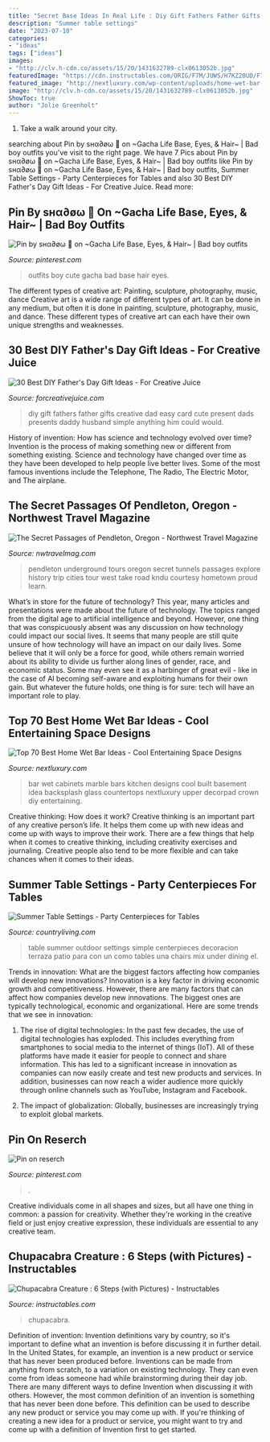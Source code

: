 ```yaml
---
title: "Secret Base Ideas In Real Life : Diy Gift Fathers Father Gifts Creative Dad Easy Card Cute Present Dads Presents Daddy Husband Simple Anything Him Could Would"
description: "Summer table settings"
date: "2023-07-10"
categories:
- "ideas"
tags: ["ideas"]
images:
- "http://clv.h-cdn.co/assets/15/20/1431632789-clx0613052b.jpg"
featuredImage: "https://cdn.instructables.com/ORIG/F7M/JUWS/H7KZ20UD/F7MJUWSH7KZ20UD.jpg"
featured_image: "http://nextluxury.com/wp-content/uploads/home-wet-bar-design-idea-inspiration.jpg"
image: "http://clv.h-cdn.co/assets/15/20/1431632789-clx0613052b.jpg"
ShowToc: true
author: "Jolie Greenholt"
---
```



1) Take a walk around your city.

	

		
searching about Pin by ѕнα∂øω 🌺 on ~Gacha Life Base, Eyes, &amp; Hair~ | Bad boy outfits you've visit to the right page. We have 7 Pics about Pin by ѕнα∂øω 🌺 on ~Gacha Life Base, Eyes, &amp; Hair~ | Bad boy outfits like Pin by ѕнα∂øω 🌺 on ~Gacha Life Base, Eyes, &amp; Hair~ | Bad boy outfits, Summer Table Settings - Party Centerpieces for Tables and also 30 Best DIY Father&#039;s Day Gift Ideas - For Creative Juice. Read more:
		
    
## Pin By ѕнα∂øω 🌺 On ~Gacha Life Base, Eyes, &amp; Hair~ | Bad Boy Outfits

<img loading=lazy src="https://i.pinimg.com/736x/ca/66/e0/ca66e0d7b1e4f4665f477ad4d5bdf916.jpg" onerror="this.onerror=null;this.src='https://tse2.mm.bing.net/th?id=OIP.MEdFuWfprgr4X9Jz56Es5QAAAA&amp;pid=15.1';" alt="Pin by ѕнα∂øω 🌺 on ~Gacha Life Base, Eyes, &amp; Hair~ | Bad boy outfits">

_Source: pinterest.com_

>outfits boy cute gacha bad base hair eyes. 

	

The different types of creative art: Painting, sculpture, photography, music, dance
Creative art is a wide range of different types of art. It can be done in any medium, but often it is done in painting, sculpture, photography, music, and dance. These different types of creative art can each have their own unique strengths and weaknesses.

    
## 30 Best DIY Father&#039;s Day Gift Ideas - For Creative Juice

<img loading=lazy src="http://forcreativejuice.com/wp-content/uploads/2016/05/2-diy-fathers-day-gift-ideas.jpg" onerror="this.onerror=null;this.src='https://tse2.mm.bing.net/th?id=OIP.sO4-JYUGhE66zN0yLTZuOQHaKm&amp;pid=15.1';" alt="30 Best DIY Father&#039;s Day Gift Ideas - For Creative Juice">

_Source: forcreativejuice.com_

>diy gift fathers father gifts creative dad easy card cute present dads presents daddy husband simple anything him could would. 

	

History of invention: How has science and technology evolved over time?
Invention is the process of making something new or different from something existing. Science and technology have changed over time as they have been developed to help people live better lives. Some of the most famous inventions include the Telephone, The Radio, The Electric Motor, and The airplane.

    
## The Secret Passages Of Pendleton, Oregon - Northwest Travel Magazine

<img loading=lazy src="http://nwtravelmag.com/wp-content/uploads/2014/09/PendletonTour-2.jpg" onerror="this.onerror=null;this.src='https://tse3.mm.bing.net/th?id=OIP.LFKy5-H5kSJ0731ed-W13wHaE9&amp;pid=15.1';" alt="The Secret Passages of Pendleton, Oregon - Northwest Travel Magazine">

_Source: nwtravelmag.com_

>pendleton underground tours oregon secret tunnels passages explore history trip cities tour west take road kndu courtesy hometown proud learn. 

	

What’s in store for the future of technology?
This year, many articles and presentations were made about the future of technology. The topics ranged from the digital age to artificial intelligence and beyond. However, one thing that was conspicuously absent was any discussion on how technology could impact our social lives. 
It seems that many people are still quite unsure of how technology will have an impact on our daily lives. Some believe that it will only be a force for good, while others remain worried about its ability to divide us further along lines of gender, race, and economic status. Some may even see it as a harbinger of great evil - like in the case of AI becoming self-aware and exploiting humans for their own gain. But whatever the future holds, one thing is for sure: tech will have an important role to play.

    
## Top 70 Best Home Wet Bar Ideas - Cool Entertaining Space Designs

<img loading=lazy src="http://nextluxury.com/wp-content/uploads/home-wet-bar-design-idea-inspiration.jpg" onerror="this.onerror=null;this.src='https://tse2.mm.bing.net/th?id=OIP.lUeJO8lCvPD9Y92EjxcePAAAAA&amp;pid=15.1';" alt="Top 70 Best Home Wet Bar Ideas - Cool Entertaining Space Designs">

_Source: nextluxury.com_

>bar wet cabinets marble bars kitchen designs cool built basement idea backsplash glass countertops nextluxury upper decorpad crown diy entertaining. 

	

Creative thinking: How does it work?
Creative thinking is an important part of any creative person’s life. It helps them come up with new ideas and come up with ways to improve their work. There are a few things that help when it comes to creative thinking, including creativity exercises and journaling. Creative people also tend to be more flexible and can take chances when it comes to their ideas.

    
## Summer Table Settings - Party Centerpieces For Tables

<img loading=lazy src="http://clv.h-cdn.co/assets/15/20/1431632789-clx0613052b.jpg" onerror="this.onerror=null;this.src='https://tse4.mm.bing.net/th?id=OIP.syDqTI2iD4sF5-By6Cp0pwHaLH&amp;pid=15.1';" alt="Summer Table Settings - Party Centerpieces for Tables">

_Source: countryliving.com_

>table summer outdoor settings simple centerpieces decoracion terraza patio para con un como tables una chairs mix under dining el. 

	

Trends in innovation: What are the biggest factors affecting how companies will develop new innovations?
Innovation is a key factor in driving economic growth and competitiveness. However, there are many factors that can affect how companies develop new innovations. The biggest ones are typically technological, economic and organizational. Here are some trends that we see in innovation:
1. The rise of digital technologies: In the past few decades, the use of digital technologies has exploded. This includes everything from smartphones to social media to the internet of things (IoT). All of these platforms have made it easier for people to connect and share information. This has led to a significant increase in innovation as companies can now easily create and test new products and services. In addition, businesses can now reach a wider audience more quickly through online channels such as YouTube, Instagram and Facebook.

2. The impact of globalization: Globally, businesses are increasingly trying to exploit global markets.

    
## Pin On Reserch

<img loading=lazy src="https://i.pinimg.com/736x/78/b5/39/78b539c07ccbc0b37543e4bdd5eecad6.jpg" onerror="this.onerror=null;this.src='https://tse1.mm.bing.net/th?id=OIP.8md1Qrranv09bV0HwRO4XwHaLQ&amp;pid=15.1';" alt="Pin on reserch">

_Source: pinterest.com_

>. 

	

Creative individuals come in all shapes and sizes, but all have one thing in common: a passion for creativity. Whether they're working in the creative field or just enjoy creative expression, these individuals are essential to any creative team.

    
## Chupacabra Creature : 6 Steps (with Pictures) - Instructables

<img loading=lazy src="https://cdn.instructables.com/ORIG/F7M/JUWS/H7KZ20UD/F7MJUWSH7KZ20UD.jpg" onerror="this.onerror=null;this.src='https://tse3.mm.bing.net/th?id=OIP.lWMoaEltpW0Zgh-yuM134AHaEK&amp;pid=15.1';" alt="Chupacabra Creature : 6 Steps (with Pictures) - Instructables">

_Source: instructables.com_

>chupacabra. 

	

Definition of invention:
Invention definitions vary by country, so it's important to define what an invention is before discussing it in further detail. In the United States, for example, an invention is a new product or service that has never been produced before. Inventions can be made from anything from scratch, to a variation on existing technology. They can even come from ideas someone had while brainstorming during their day job.
There are many different ways to define Invention when discussing it with others. However, the most common definition of an invention is something that has never been done before. This definition can be used to describe any new product or service you may come up with. If you're thinking of creating a new idea for a product or service, you might want to try and come up with a definition of Invention first to get started.

